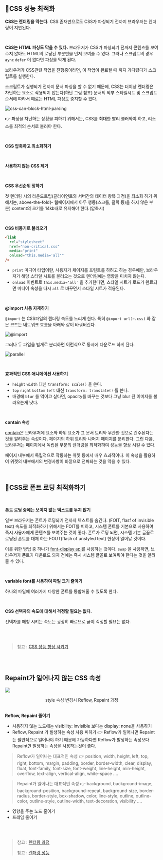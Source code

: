 ## 📢CSS 성능 최적화

**CSS는 렌더링을 막는다.**
CSS 존재만으로도 CSS가 파싱되기 전까지 브라우저는 렌더링이 지연된다.

<br>

**CSS는 HTML 파싱도 막을 수 있다.**
브라우저가 CSS가 파싱되기 전까지 콘텐츠를 보여주지 않아도 HTML의 로딩된 부분만을 먼저 보여줄 수 있다. 그러나 스크립트의 경우 `aync` `defer` 이 없다면 파싱을 막게 된다.

브라우저가 CSS관련 작업을 진행중이라면, 이 작업이 완료될 때 까지 기다렸다가 스크립트를 실행한다.

스크립트가 실행되기 전까지 문서 파싱을 할 수 없기 때문에, CSS는 더이상 렌더링은 차단하는 요소로 작용되지 않는다(하단 그림 참조) 문서의 외부 스타일시트 및 스크립트 순서에 따라서 때로는 HTML 파싱도 중지할 수 있다.

![css-can-block-html-parsing](https://web-now-rbviiass9-calibreapp.vercel.app/_next/image?url=%2Fimages%2Fblog%2Fcss-performance%2Fparser-blocking-css.png&w=1920&q=75)

👉 파싱을 차단하는 상황을 피하기 위해서는, CSS를 최대한 빨리 불러와야 하고, 리소스를 최적의 순서로 불러야 한다.

<br>

**CSS 압축하고 최소화하기**

<br>

**사용하지 않는 CSS 제거**

<br>

**CSS 우선순위 정하기**

첫 렌더링 시의 라운드트립(클라이언트와 서버간의 데이터 왕복 과정)을 최소화 하기 위해서는, above-the-fold(-   웹페이지에서 아무 행동(스크롤, 클릭 등)을 하지 않은 부분) content의 크기를 14kb내로 유지해야 한다.(압축시)

<br>

**CSS 비동기로 불러오기**

```html
<link
  rel="stylesheet"
  href="non-critical.css"
  media="print"
  onload="this.media='all'"
/>
```
- `print` 미디어 타입이란, 사용자가 체이지를 프린트를 하려고 하는 경우에만, 브라우저가 해당 스타일 시트를 불러오는 것으로 렌더링에는 영향을 미치지 않는다.
- `onload` 이벤트로 `this.media='all'` 을 추가한다면, 스타일 시트가 로드가 완료되면 미디어 속성을 다시 `all` 로 바꾸면서 스타일 시트가 적용된다.

<br>

**@import 사용 자제하기**

`@import` 는 CSS파일의 렌더링 속도를 느리게 한다. 특히 `@import url(~.css)` 와 같은 코드는 네트워크 흐름을 아래와 같이 바꿔버린다.

![@import](https://web-now-rbviiass9-calibreapp.vercel.app/_next/image?url=%2Fimages%2Fblog%2Fcss-performance%2Fcss-import-blocking.png&w=1920&q=75)


그러나 두 파일을 별개로 분리하면 이런식으로 동시에 다운로드 하게 된다.

![parallel](https://web-now-rbviiass9-calibreapp.vercel.app/_next/image?url=%2Fimages%2Fblog%2Fcss-performance%2Fcss-parallel-download.png&w=1920&q=75)

<br>

**효과적인 CSS 애니메이션 사용하기**

- `height` `width` 대신 `transform: scale()` 을 쓴다.
- `top` `right` `bottom` `left`  대신 `transform: translate()`  를 쓴다.
- 배경에 `blur` 를 먹이고 싶다면, opacity를 바꾸는 것보다 그냥 blur 된 이미지를 불러오는게 낫다.

<br>

**contain 속성**

[contain](https://developer.mozilla.org/en-US/docs/Web/CSS/contain)은 브라우저에 요소와 하위 요소가 그 문서 트리와 무관한 것으로 간주된다는 것을 알려주는 속성이다.
페이지의 하위 트리와 나머지 페이지를 분리한다. 그런 다음, 브라우저는 페이지에서 독립된 부분의 렌더링을 최적화하여 성능을 향상 시킬 수 있다.

페이지 내부에서 독립적으로 작동하는 위젯 등에서 매우 효과적이다. 이 속성을 활용하여 위젯의 내부에서의 변경사항이 바깥으로 전파되는 것을 막을 수 있다.

<br>

## **📝CSS로 폰트 로딩 최적화하기**

<br>

**폰트 로딩 중에는 보이지 않는 텍스트를 두지 않기**

일부 브라우저는 폰트가 로딩되기 전까지 텍스트를 숨긴다. (FOIT, flasf of invisible text)
속도를 최적화하기 위해서는 FOIT를 피하고, 시스템 폰트를 기본으로 사용하여 즉시 사용자에게 콘텐츠를 보여주는 것이 좋다.
폰트가 로딩 되면, 시스템 기본 글꼴로 로딩된 폰트를 대체 하는 FOUT(flash of unstyled text) 현상이 일어날 것이다.

이를 위한 방법 중 하나가 [font-display api](https://developer.mozilla.org/ko/docs/Web/CSS/@font-face/font-display)를 사용하는 것이다. `swap` 을 사용하면, 브라우저가 폰트가 다운로드 되지 전에는 즉시 시스템 글꼴로 보여줘야 한다는 것을 알려줄 수 있다.

<br>

**variable font를 사용하여 파일 크기 줄이기**

하나의 파일에 여러가지 다양한 폰트를 통합해줄 수 있도록 한다.

<br>

**CSS 선택자의 속도에 대해서 걱정할 필요는 없다.**

선택자를 매칭 시키는 속도는 굉장히 빠르므로 굳이 걱정할 필요는 없다.





<br><br>

> 참고 : [CSS 성능 향상 시키기](https://yceffort.kr/2021/03/improve-css-performance)


<br><br>

## Repaint가 일어나지 않는 CSS 속성

![](https://blog.kakaocdn.net/dn/WzQPK/btqxbc2lP7u/OIndy8VwyRSfVMPUBZKnU0/img.jpg)

<center>style 속성 변경시 Reflow, Repaint 과정</center>

<br>

**Reflow, Repaint 줄이기**

* 사용하지 않는 노드에는 visibility: invisible 보다는 display: none을 사용하기
* Reflow, Repaint 가 발생하는 속성 사용 피하기
 👉 Reflow가 일어나면 Repaint는 필연적으로 일어나야 하기 때문에 가능하다면 Reflow가 발생하는 속성보다 Repaint만 발생하는 속성을 사용하는것이 좋다.

	
> Reflow가 일어나는 대표적인 속성 👉 position, width, height, left, top, right, bottom, margin, padding, border, border-width, clear, display, float, font-family, font-size, font-weight, line-height, min-height, overflow, text-align, vertical-align, white-space ....  

> Repaint가 일어나는 대표적인 속성 👉  background, background-image, background-position, background-repeat, background-size, border-radius, border-style, box-shadow, color, line-style, outline, outline-color, outline-style, outline-width, text-decoration, visibility ....

  
* 영향을 주는 노드 줄이기
* 프레임 줄이기



<br><br>

> 참고 : [렌더링 과정](https://boxfoxs.tistory.com/408)
> 
> 참고 : [렌더링 성능](https://developers.google.com/web/fundamentals/performance/rendering/?hl=ko)
